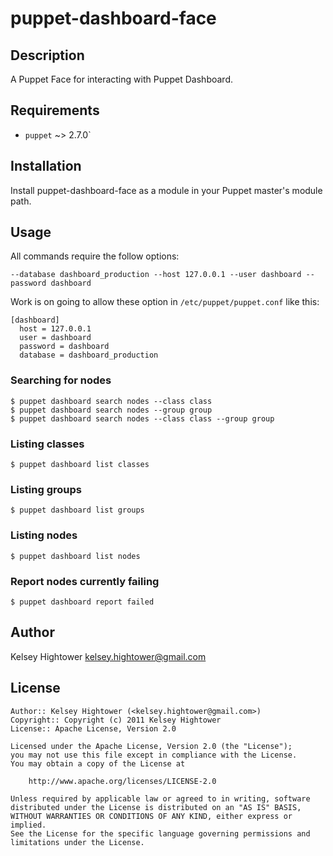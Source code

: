 puppet-dashboard-face
=====================

Description
-----------

A Puppet Face for interacting with Puppet Dashboard.

Requirements
------------

* `puppet` ~> 2.7.0`

Installation
------------

Install puppet-dashboard-face as a module in your Puppet master's module path.

Usage
-----

All commands require the follow options:

    --database dashboard_production --host 127.0.0.1 --user dashboard --password dashboard
    
Work is on going to allow these option in `/etc/puppet/puppet.conf` like this:

    [dashboard]
      host = 127.0.0.1
      user = dashboard
      password = dashboard
      database = dashboard_production

### Searching for nodes ###

    $ puppet dashboard search nodes --class class
    $ puppet dashboard search nodes --group group
    $ puppet dashboard search nodes --class class --group group

### Listing classes ###

    $ puppet dashboard list classes
    
### Listing groups ###

    $ puppet dashboard list groups
    
### Listing nodes ###

    $ puppet dashboard list nodes
    
### Report nodes currently failing ###

    $ puppet dashboard report failed

Author
------

Kelsey Hightower <kelsey.hightower@gmail.com>


License
-------

    Author:: Kelsey Hightower (<kelsey.hightower@gmail.com>)
    Copyright:: Copyright (c) 2011 Kelsey Hightower
    License:: Apache License, Version 2.0

    Licensed under the Apache License, Version 2.0 (the "License");
    you may not use this file except in compliance with the License.
    You may obtain a copy of the License at

        http://www.apache.org/licenses/LICENSE-2.0

    Unless required by applicable law or agreed to in writing, software
    distributed under the License is distributed on an "AS IS" BASIS,
    WITHOUT WARRANTIES OR CONDITIONS OF ANY KIND, either express or implied.
    See the License for the specific language governing permissions and
    limitations under the License.
